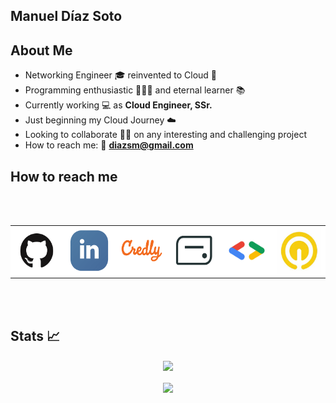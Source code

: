 ## Manuel Díaz Soto  #
## About Me ##

- Networking Engineer 🎓  reinvented to Cloud 💬  
- Programming enthusiastic 👨🏻‍💻  and eternal learner 📚  
- Currently working 💻 as **Cloud Engineer, SSr.**  
- Just beginning my Cloud Journey ☁️  
- Looking to collaborate 👐🏻 on any interesting and challenging project  
- How to reach me: 📨 **diazsm@gmail.com**  

## How to reach me ##

</br></br><p align="center">
    <table>
        <tbody>
            <tr style="background-color:white">
                <td><a href="https://github.com/manueldiazsoto"><img src="/images/icon-github.png" alt="GitHub" height="75" width="75"></a></td>
	            <td><a href="https://www.linkedin.com/in/manueldiazsoto/"><img src="/images/icon-linkedin.png" alt="LinkedIn" height="75" width="75"></a></td>
                <td><a href="https://www.credly.com/users/manueldiazsoto"><img src="/images/icon-credly.png" alt="Credly" height="75" width="75"></a></td>
                <td><a href="https://www.credential.net/profile/manueldiazsoto/wallet"><img src="/images/icon-accredible.png" alt="Accredible.net" height="75" width="75"></a></td>
                <td><a href="https://g.dev/manueldiazsoto"><img src="/images/icon-googledev.png" alt="Google Developer" height="75" width="75"></a></td>
                <td><a href="https://www.cloudskillsboost.google/public_profiles/120ef6de-26a5-42d4-93ce-e239968f37ab"><img src="/images/icon-qwiklabs.jpeg" alt="QwikLabs" height="75" width="75"></a></td>
            </tr>
        </tbody>
    </table>
</p></br></br>

## Stats 📈 ##

<p align="center">
    <img align="center" src="https://github-readme-stats.vercel.app/api/top-langs/?username=manueldiazsoto&layout=compact&show_icons=true&title_color=fff&icon_color=79ff97&text_color=9f9f9f&bg_color=151515"></br></br>
    <img align="center" src="https://github-readme-stats.vercel.app/api/?username=manueldiazsoto&hide=contribs,prs&show_icons=true&title_color=fff&icon_color=79ff97&text_color=9f9f9f&bg_color=151515">
</p>
